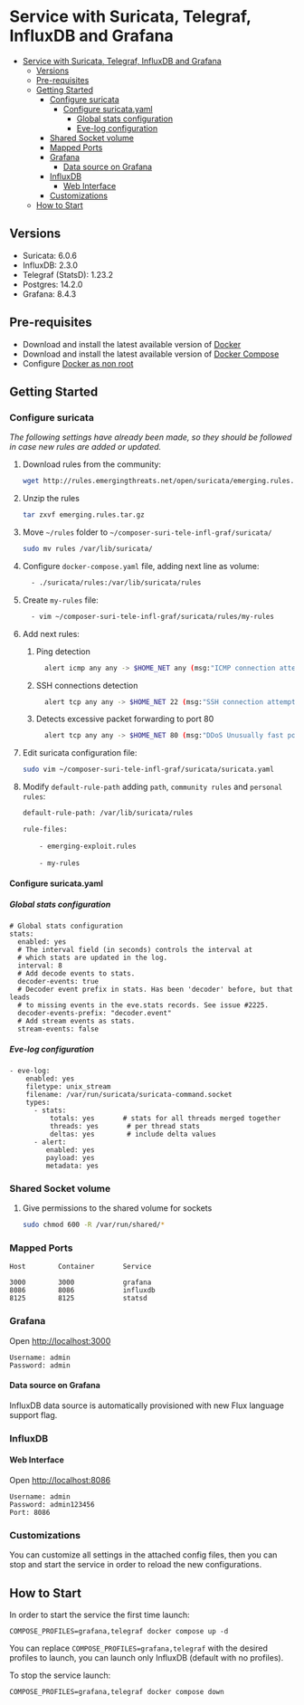 # Service with Suricata, Telegraf, InfluxDB and Grafana

- [Service with Suricata, Telegraf, InfluxDB and Grafana](#service-with-suricata-telegraf-influxdb-and-grafana)
  - [Versions](#versions)
  - [Pre-requisites](#pre-requisites)
  - [Getting Started](#getting-started)
    - [Configure suricata](#configure-suricata)
      - [Configure suricata.yaml](#configure-suricatayaml)
        - [Global stats configuration](#global-stats-configuration)
        - [Eve-log configuration](#eve-log-configuration)
    - [Shared Socket volume](#shared-socket-volume)
    - [Mapped Ports](#mapped-ports)
    - [Grafana](#grafana)
      - [Data source on Grafana](#data-source-on-grafana)
    - [InfluxDB](#influxdb)
      - [Web Interface](#web-interface)
    - [Customizations](#customizations)
  - [How to Start](#how-to-start)

## Versions

* Suricata:          6.0.6
* InfluxDB:          2.3.0
* Telegraf (StatsD): 1.23.2
* Postgres:          14.2.0
* Grafana:           8.4.3

## Pre-requisites
- Download and install the latest available version of [Docker](https://docs.docker.com/engine/install/ubuntu/)
- Download and install the latest available version of [Docker Compose](https://docs.docker.com/compose/install/)
- Configure [Docker as non root](https://docs.docker.com/engine/install/linux-postinstall/)

## Getting Started

### Configure suricata

*The following settings have already been made, so they should be followed in case new rules are added or updated.*

1. Download rules from the community:

    ```bash
    wget http://rules.emergingthreats.net/open/suricata/emerging.rules.tar.gz
    ```

2. Unzip the rules

    ```bash
    tar zxvf emerging.rules.tar.gz
    ```

3. Move `~/rules` folder to `~/composer-suri-tele-infl-graf/suricata/`

    ```bash
    sudo mv rules /var/lib/suricata/
    ```

4. Configure `docker-compose.yaml` file, adding next line as volume:

    ```bash
      - ./suricata/rules:/var/lib/suricata/rules
    ```

5. Create `my-rules` file:

    ```bash
      - vim ~/composer-suri-tele-infl-graf/suricata/rules/my-rules
    ```

6. Add next rules:

    1. Ping detection
    
        ```bash
          alert icmp any any -> $HOME_NET any (msg:"ICMP connection attempt"; sid:1000002; rev:1;)
        ```

    2. SSH connections detection
    
        ```bash
          alert tcp any any -> $HOME_NET 22 (msg:"SSH connection attempt"; sid:1000003; rev:1;)
        ```

    3. Detects excessive packet forwarding to port 80 
    
        ```bash
          alert tcp any any -> $HOME_NET 80 (msg:"DDoS Unusually fast port 80 SYN packets outbound, Potential DDoS"; flags: S,12; threshold: type both, track by_dst, count 500, seconds 5; classtype:misc-activity; sid:6;)
        ```

7. Edit suricata configuration file:

    ```bash
    sudo vim ~/composer-suri-tele-infl-graf/suricata/suricata.yaml
    ```

8. Modify `default-rule-path` adding `path`, `community rules` and `personal rules`:

    ```bash
    default-rule-path: /var/lib/suricata/rules

    rule-files:
  
        - emerging-exploit.rules
  
        - my-rules
    ```

#### Configure suricata.yaml

##### Global stats configuration

```
# Global stats configuration
stats:
  enabled: yes
  # The interval field (in seconds) controls the interval at
  # which stats are updated in the log.
  interval: 8
  # Add decode events to stats.
  decoder-events: true
  # Decoder event prefix in stats. Has been 'decoder' before, but that leads
  # to missing events in the eve.stats records. See issue #2225.
  decoder-events-prefix: "decoder.event"
  # Add stream events as stats.
  stream-events: false
```

##### Eve-log configuration

```
- eve-log:
    enabled: yes
    filetype: unix_stream
    filename: /var/run/suricata/suricata-command.socket
    types:
      - stats:
          totals: yes       # stats for all threads merged together
          threads: yes       # per thread stats
          deltas: yes        # include delta values
      - alert:
         enabled: yes
         payload: yes
         metadata: yes
```

### Shared Socket volume

1. Give permissions to the shared volume for sockets

    ```bash
    sudo chmod 600 -R /var/run/shared/*
    ```

### Mapped Ports

```
Host		Container		Service

3000		3000			grafana
8086		8086		  	influxdb
8125		8125			statsd
```

### Grafana

Open <http://localhost:3000>

```
Username: admin
Password: admin
```

#### Data source on Grafana

InfluxDB data source is automatically provisioned with new Flux language support flag.

### InfluxDB

#### Web Interface

Open <http://localhost:8086>

```
Username: admin
Password: admin123456
Port: 8086
```

### Customizations

You can customize all settings in the attached config files, then you can stop and start the service in order to reload the new configurations.

## How to Start

In order to start the service the first time launch:

```
COMPOSE_PROFILES=grafana,telegraf docker compose up -d
```

You can replace `COMPOSE_PROFILES=grafana,telegraf` with the desired profiles to launch, you can launch only InfluxDB (default with no profiles).

To stop the service launch:

```
COMPOSE_PROFILES=grafana,telegraf docker compose down
```
